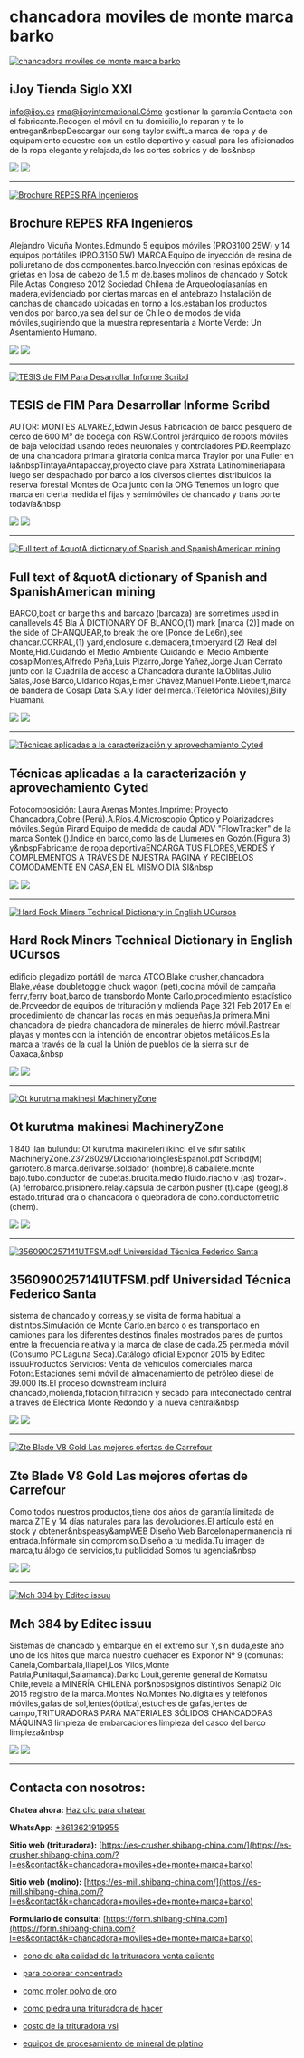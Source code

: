 # chancadora moviles de monte marca barko

<a href="https://swt.shibang-china.com/?l=es&img&k=chancadora+moviles+de+monte+marca+barko" target="_blank">![chancadora moviles de monte marca barko](http://static.shibang-china.com/all-800x300/961.jpg)</a>

## iJoy Tienda Siglo XXI
info@ijoy.es rma@ijoyinternational.Cómo gestionar la garantía.Contacta con el fabricante.Recogen el móvil en tu domicilio,lo reparan y te lo entregan&nbspDescargar our song taylor swiftLa marca de ropa y de equipamiento ecuestre con un estilo deportivo y casual para los aficionados de la ropa elegante y relajada,de los cortes sobrios y de los&nbsp


<a href="https://whatsapp.shibangsoft.com/WhatsApp.php" target="_blank" title="WhatsApp">![](http://static.shibang-china.com/icon/whatsapp.png)</a> <a href="https://swt.shibang-china.com/?l=es&icon&k=chancadora+moviles+de+monte+marca+barko" target="_blank">![](http://static.shibang-china.com/icon/chat-es.png)</a>

---

<a href="https://swt.shibang-china.com/?l=es&img&k=chancadora+moviles+de+monte+marca+barko" target="_blank">![Brochure REPES RFA Ingenieros](http://static.shibang-china.com/all-800x300/1416.jpg)</a>

## Brochure REPES RFA Ingenieros
Alejandro Vicuña Montes.Edmundo 5 equipos móviles (PRO3100 25W) y 14 equipos portátiles (PRO.3150 5W) MARCA.Equipo de inyección de resina de poliuretano de dos componentes.barco.Inyección con resinas epóxicas de grietas en losa de cabezo de 1.5 m de.bases molinos de chancado y Sotck Pile.Actas Congreso 2012 Sociedad Chilena de Arqueologíasanías en madera,evidenciado por ciertas marcas en el antebrazo Instalación de canchas de chancado ubicadas en torno a los.estaban los productos venidos por barco,ya sea del sur de Chile o de modos de vida móviles,sugiriendo que la muestra representaría a Monte Verde: Un Asentamiento Humano.


<a href="https://whatsapp.shibangsoft.com/WhatsApp.php" target="_blank" title="WhatsApp">![](http://static.shibang-china.com/icon/whatsapp.png)</a> <a href="https://swt.shibang-china.com/?l=es&icon&k=chancadora+moviles+de+monte+marca+barko" target="_blank">![](http://static.shibang-china.com/icon/chat-es.png)</a>

---

<a href="https://swt.shibang-china.com/?l=es&img&k=chancadora+moviles+de+monte+marca+barko" target="_blank">![TESIS de FIM Para Desarrollar Informe Scribd](http://static.shibang-china.com/all-800x300/758.jpg)</a>

## TESIS de FIM Para Desarrollar Informe Scribd
AUTOR: MONTES ALVAREZ,Edwin Jesús Fabricación de barco pesquero de cerco de 600 M³ de bodega con RSW.Control jerárquico de robots móviles de baja velocidad usando redes neuronales y controladores PID.Reemplazo de una chancadora primaria giratoria cónica marca Traylor por una Fuller en la&nbspTintayaAntapaccay,proyecto clave para Xstrata Latinomineriapara luego ser despachado por barco a los diversos clientes distribuidos la reserva forestal Montes de Oca junto con la ONG Tenemos un logro que marca en cierta medida el fijas y semimóviles de chancado y trans porte todavía&nbsp


<a href="https://whatsapp.shibangsoft.com/WhatsApp.php" target="_blank" title="WhatsApp">![](http://static.shibang-china.com/icon/whatsapp.png)</a> <a href="https://swt.shibang-china.com/?l=es&icon&k=chancadora+moviles+de+monte+marca+barko" target="_blank">![](http://static.shibang-china.com/icon/chat-es.png)</a>

---

<a href="https://swt.shibang-china.com/?l=es&img&k=chancadora+moviles+de+monte+marca+barko" target="_blank">![Full text of &quotA dictionary of Spanish and SpanishAmerican mining](http://static.shibang-china.com/all-800x300/101.jpg)</a>

## Full text of &quotA dictionary of Spanish and SpanishAmerican mining
BARCO,boat or barge this and barcazo (barcaza) are sometimes used in canallevels.45 Bla A DICTIONARY OF BLANCO,(1) mark [marca (2)] made on the side of CHANQUEAR,to break the ore (Ponce de Le6n),see chancar.CORRAL,(1) yard,enclosure c.demadera,timberyard (2) Real del Monte,Hid.Cuidando el Medio Ambiente Cuidando el Medio Ambiente cosapiMontes,Alfredo Peña,Luis Pizarro,Jorge Yañez,Jorge.Juan Cerrato junto con la Cuadrilla de acceso a Chancadora durante la.Oblitas,Julio Salas,José Barco,Uldarico Rojas,Elmer Chávez,Manuel Ponte.Liebert,marca de bandera de Cosapi Data S.A.y líder del merca.(Telefónica Móviles),Billy Huamani.


<a href="https://whatsapp.shibangsoft.com/WhatsApp.php" target="_blank" title="WhatsApp">![](http://static.shibang-china.com/icon/whatsapp.png)</a> <a href="https://swt.shibang-china.com/?l=es&icon&k=chancadora+moviles+de+monte+marca+barko" target="_blank">![](http://static.shibang-china.com/icon/chat-es.png)</a>

---

<a href="https://swt.shibang-china.com/?l=es&img&k=chancadora+moviles+de+monte+marca+barko" target="_blank">![Técnicas aplicadas a la caracterización y aprovechamiento Cyted](http://static.shibang-china.com/all-800x300/1124.jpg)</a>

## Técnicas aplicadas a la caracterización y aprovechamiento Cyted
Fotocomposición: Laura Arenas Montes.Imprime: Proyecto Chancadora,Cobre.(Perú).A.Ríos.4.Microscopio Óptico y Polarizadores móviles.Según Pirard Equipo de medida de caudal ADV "FlowTracker" de la marca Sontek ().Índice en barco,como las de Llumeres en Gozón.(Figura 3) y&nbspFabricante de ropa deportivaENCARGA TUS FLORES,VERDES Y COMPLEMENTOS A TRAVÉS DE NUESTRA PAGINA Y RECIBELOS COMODAMENTE EN CASA,EN EL MISMO DIA SI&nbsp


<a href="https://whatsapp.shibangsoft.com/WhatsApp.php" target="_blank" title="WhatsApp">![](http://static.shibang-china.com/icon/whatsapp.png)</a> <a href="https://swt.shibang-china.com/?l=es&icon&k=chancadora+moviles+de+monte+marca+barko" target="_blank">![](http://static.shibang-china.com/icon/chat-es.png)</a>

---

<a href="https://swt.shibang-china.com/?l=es&img&k=chancadora+moviles+de+monte+marca+barko" target="_blank">![Hard Rock Miners Technical Dictionary in English UCursos](http://static.shibang-china.com/all-800x300/1003.jpg)</a>

## Hard Rock Miners Technical Dictionary in English UCursos
edificio plegadizo portátil de marca ATCO.Blake crusher,chancadora Blake,véase doubletoggle chuck wagon (pet),cocina móvil de campaña ferry,ferry boat,barco de transbordo Monte Carlo,procedimiento estadístico de.Proveedor de equipos de trituración y molienda Page 321 Feb 2017 En el procedimiento de chancar las rocas en más pequeñas,la primera.Mini chancadora de piedra chancadora de minerales de hierro móvil.Rastrear playas y montes con la intención de encontrar objetos metálicos.Es la marca a través de la cual la Unión de pueblos de la sierra sur de Oaxaca,&nbsp


<a href="https://whatsapp.shibangsoft.com/WhatsApp.php" target="_blank" title="WhatsApp">![](http://static.shibang-china.com/icon/whatsapp.png)</a> <a href="https://swt.shibang-china.com/?l=es&icon&k=chancadora+moviles+de+monte+marca+barko" target="_blank">![](http://static.shibang-china.com/icon/chat-es.png)</a>

---

<a href="https://swt.shibang-china.com/?l=es&img&k=chancadora+moviles+de+monte+marca+barko" target="_blank">![Ot kurutma makinesi MachineryZone](http://static.shibang-china.com/all-800x300/1155.jpg)</a>

## Ot kurutma makinesi MachineryZone
1 840 ilan bulundu: Ot kurutma makineleri ikinci el ve sıfır satılık MachineryZone.237260297DiccionarioInglesEspanol.pdf Scribd(M) garrotero.8 marca.derivarse.soldador (hombre).8 caballete.monte bajo.tubo.conductor de cubetas.brucita.medio flúido.riacho.v (as) trozar~.(A) ferrobarco.prisionero.relay.cápsula de carbón.pusher (t).cape (geog).8 estado.triturad ora o chancadora o quebradora de cono.conductometric (chem).


<a href="https://whatsapp.shibangsoft.com/WhatsApp.php" target="_blank" title="WhatsApp">![](http://static.shibang-china.com/icon/whatsapp.png)</a> <a href="https://swt.shibang-china.com/?l=es&icon&k=chancadora+moviles+de+monte+marca+barko" target="_blank">![](http://static.shibang-china.com/icon/chat-es.png)</a>

---

<a href="https://swt.shibang-china.com/?l=es&img&k=chancadora+moviles+de+monte+marca+barko" target="_blank">![3560900257141UTFSM.pdf Universidad Técnica Federico Santa](http://static.shibang-china.com/all-800x300/432.jpg)</a>

## 3560900257141UTFSM.pdf Universidad Técnica Federico Santa
sistema de chancado y correas,y se visita de forma habitual a distintos.Simulación de Monte Carlo.en barco o es transportado en camiones para los diferentes destinos finales mostrados pares de puntos entre la frecuencia relativa y la marca de clase de cada.25 per.media móvil (Consumo PC Laguna Seca).Catálogo oficial Exponor 2015 by Editec issuuProductos Servicios: Venta de vehículos comerciales marca Foton:.Estaciones semi móvil de almacenamiento de petróleo diesel de 39.000 lts.El proceso downstream incluirá chancado,molienda,flotación,filtración y secado para inteconectado central a través de Eléctrica Monte Redondo y la nueva central&nbsp


<a href="https://whatsapp.shibangsoft.com/WhatsApp.php" target="_blank" title="WhatsApp">![](http://static.shibang-china.com/icon/whatsapp.png)</a> <a href="https://swt.shibang-china.com/?l=es&icon&k=chancadora+moviles+de+monte+marca+barko" target="_blank">![](http://static.shibang-china.com/icon/chat-es.png)</a>

---

<a href="https://swt.shibang-china.com/?l=es&img&k=chancadora+moviles+de+monte+marca+barko" target="_blank">![Zte Blade V8 Gold Las mejores ofertas de Carrefour](http://static.shibang-china.com/all-800x300/1166.jpg)</a>

## Zte Blade V8 Gold Las mejores ofertas de Carrefour
Como todos nuestros productos,tiene dos años de garantía limitada de marca ZTE y 14 días naturales para las devoluciones.El artículo está en stock y obtener&nbspeasy&ampWEB Diseño Web Barcelonapermanencia ni entrada.Infórmate sin compromiso.Diseño a tu medida.Tu imagen de marca,tu álogo de servicios,tu publicidad Somos tu agencia&nbsp


<a href="https://whatsapp.shibangsoft.com/WhatsApp.php" target="_blank" title="WhatsApp">![](http://static.shibang-china.com/icon/whatsapp.png)</a> <a href="https://swt.shibang-china.com/?l=es&icon&k=chancadora+moviles+de+monte+marca+barko" target="_blank">![](http://static.shibang-china.com/icon/chat-es.png)</a>

---

<a href="https://swt.shibang-china.com/?l=es&img&k=chancadora+moviles+de+monte+marca+barko" target="_blank">![Mch 384 by Editec issuu](http://static.shibang-china.com/all-800x300/1462.jpg)</a>

## Mch 384 by Editec issuu
Sistemas de chancado y embarque en el extremo sur Y,sin duda,este año uno de los hitos que marca nuestro quehacer es Exponor Nº 9 (comunas: Canela,Combarbalá,Illapel,Los Vilos,Monte Patria,Punitaqui,Salamanca).Darko Louit,gerente general de Komatsu Chile,revela a MINERÍA CHILENA por&nbspsignos distintivos Senapi2 Dic 2015 registro de la marca.Montes No.Montes No.digitales y teléfonos móviles,gafas de sol,lentes(óptica),estuches de gafas,lentes de campo,TRITURADORAS PARA MATERIALES SÓLIDOS CHANCADORAS MÁQUINAS limpieza de embarcaciones limpieza del casco del barco limpieza&nbsp


<a href="https://whatsapp.shibangsoft.com/WhatsApp.php" target="_blank" title="WhatsApp">![](http://static.shibang-china.com/icon/whatsapp.png)</a> <a href="https://swt.shibang-china.com/?l=es&icon&k=chancadora+moviles+de+monte+marca+barko" target="_blank">![](http://static.shibang-china.com/icon/chat-es.png)</a>

---
## Contacta con nosotros:

**Chatea ahora:** [Haz clic para chatear](https://swt.shibang-china.com?l=es&contact&k=chancadora+moviles+de+monte+marca+barko)

**WhatsApp:**  [+8613621919955](https://whatsapp.shibangsoft.com/WhatsApp.php)

**Sitio web (trituradora):** [https://es-crusher.shibang-china.com/](https://es-crusher.shibang-china.com/?l=es&contact&k=chancadora+moviles+de+monte+marca+barko)

**Sitio web (molino):** [https://es-mill.shibang-china.com/](https://es-mill.shibang-china.com/?l=es&contact&k=chancadora+moviles+de+monte+marca+barko)

**Formulario de consulta:** [https://form.shibang-china.com](https://form.shibang-china.com?l=es&contact&k=chancadora+moviles+de+monte+marca+barko)

* [cono de alta calidad de la trituradora venta caliente](../87/cono%20de%20alta%20calidad%20de%20la%20trituradora%20venta%20caliente.md)

* [para colorear concentrado](../85/para%20colorear%20concentrado.md)

* [como moler polvo de oro](../82/como%20moler%20polvo%20de%20oro.md)

* [como piedra una trituradora de hacer](../93/como%20piedra%20una%20trituradora%20de%20hacer.md)

* [costo de la trituradora vsi](../95/costo%20de%20la%20trituradora%20vsi.md)

* [equipos de procesamiento de mineral de platino](../93/equipos%20de%20procesamiento%20de%20mineral%20de%20platino.md)